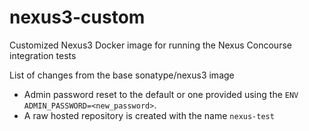 # nexus3-custom
Customized Nexus3 Docker image for running the Nexus Concourse integration tests

List of changes from the base sonatype/nexus3 image

* Admin password reset to the default or one provided using the `ENV ADMIN_PASSWORD=<new_password>`.
* A raw hosted repository is created with the name `nexus-test`
